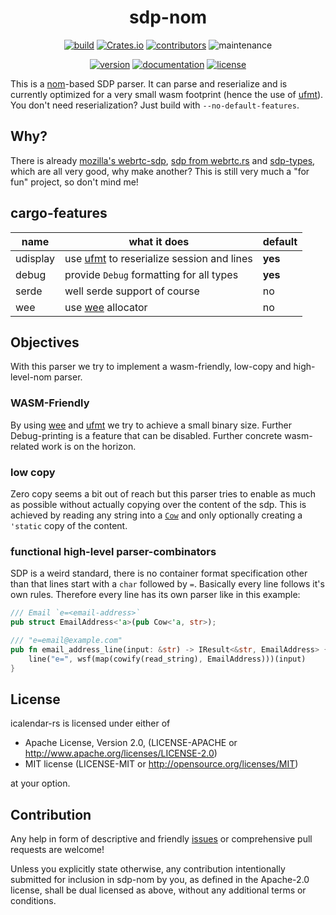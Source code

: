 <div align="center">

# sdp-nom

[![build](https://img.shields.io/github/actions/workflow/status/hoodie/sdp-nom/ci.yml?branch=main)](https://github.com/hoodie/notify-rust/actions?query=workflow%3A"Continuous+Integration")
[![Crates.io](https://img.shields.io/crates/d/sdp-nom)](https://crates.io/crates/sdp-nom)
[![contributors](https://img.shields.io/github/contributors/hoodie/sdp-nom)](https://github.com/hoodie/sdp-nom/graphs/contributors)
![maintenance](https://img.shields.io/maintenance/yes/2022)

[![version](https://img.shields.io/crates/v/sdp-nom)](https://crates.io/crates/sdp-nom/)
[![documentation](https://img.shields.io/badge/docs-latest-blue.svg)](https://docs.rs/sdp-nom/)
[![license](https://img.shields.io/crates/l/sdp-nom.svg?style=flat)](https://crates.io/crates/sdp-nom/)

</div>

This is a [nom][]-based SDP parser.
It can parse and reserialize and is currently optimized for a very small wasm footprint (hence the use of [ufmt][]).
You don't need reserialization? Just build with `--no-default-features`.

## Why?

There is already [mozilla's webrtc-sdp][mozilla-sdp], [sdp from webrtc.rs][webrtc_rs] and [sdp-types],
which are all very good, why make another?
This is still very much a "for fun" project, so don't mind me!

## cargo-features

| name     | what it does                                  | default |
| -------- | --------------------------------------------- | ------- |
| udisplay | use [ufmt][] to reserialize session and lines | **yes** |
| debug    | provide `Debug` formatting for all types      | **yes** |
| serde    | well serde support of course                  | no      |
| wee      | use [wee][] allocator                         | no      |

## Objectives

With this parser we try to implement a wasm-friendly, low-copy and high-level-nom parser.

### WASM-Friendly

By using [wee][] and [ufmt][] we try to achieve a small binary size.
Further Debug-printing is a feature that can be disabled.
Further concrete wasm-related work is on the horizon.

### low copy

Zero copy seems a bit out of reach but this parser tries to enable as much as possible without actually copying over the content of the sdp.
This is achieved by reading any string into a [`Cow`][] and only optionally creating a `'static` copy of the content.

### functional high-level parser-combinators

SDP is a weird standard,
there is no container format specification other than that lines start with a `char` followed by `=`.
Basically every line follows it's own rules.
Therefore every line has its own parser like in this example:

```rust
/// Email `e=<email-address>`
pub struct EmailAddress<'a>(pub Cow<'a, str>);

/// "e=email@example.com"
pub fn email_address_line(input: &str) -> IResult<&str, EmailAddress> {
    line("e=", wsf(map(cowify(read_string), EmailAddress)))(input)
}
```

## License

icalendar-rs is licensed under either of

* Apache License, Version 2.0, (LICENSE-APACHE or http://www.apache.org/licenses/LICENSE-2.0)
* MIT license (LICENSE-MIT or http://opensource.org/licenses/MIT)

at your option.

## Contribution

Any help in form of descriptive and friendly [issues](https://github.com/hoodie/sdp-nom/issues) or comprehensive pull requests are welcome! 

Unless you explicitly state otherwise, any contribution intentionally submitted for inclusion in sdp-nom by you, as defined in the Apache-2.0 license, shall be dual licensed as above, without any additional terms or conditions.

[nom]: https://docs.rs/nom
[ufmt]: https://docs.rs/ufmt
[wee]: https://docs.rs/wee_alloc
[mozilla-sdp]: https://crates.io/crates/webrtc-sdp
[webrtc_rs]: https://crates.io/crates/sdp
[sdp-types]: https://crates.io/crates/sdp-types
[`cow`]: https://doc.rust-lang.org/stable/std/borrow/enum.Cow.html

